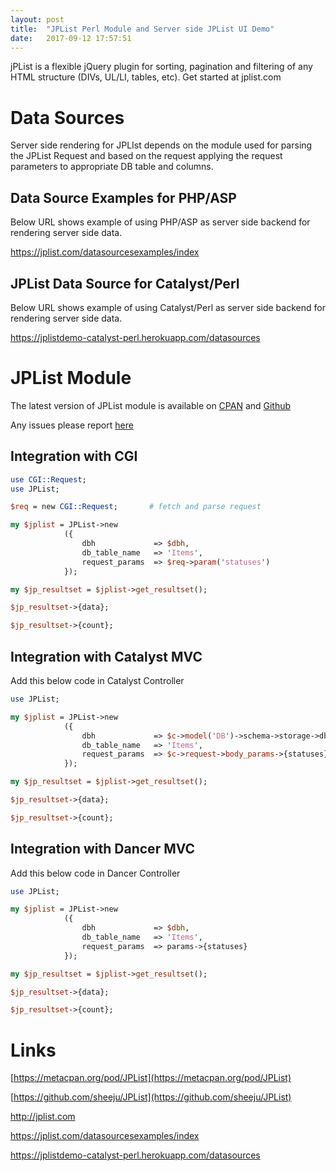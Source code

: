 ```yaml
---
layout: post
title:  "JPList Perl Module and Server side JPList UI Demo"
date:   2017-09-12 17:57:51
---
```


jPList is a flexible jQuery plugin for sorting, pagination and filtering of any HTML structure (DIVs, UL/LI, tables, etc). Get started at jplist.com

# Data Sources

Server side rendering for JPLIst depends on the module used for parsing the JPList Request and based on the request applying the request parameters to appropriate DB table and columns. 

## Data Source Examples for PHP/ASP

Below URL shows example of using PHP/ASP as server side backend for rendering server side data.

https://jplist.com/datasourcesexamples/index

## JPList Data Source for Catalyst/Perl

Below URL shows example of using Catalyst/Perl as server side backend for rendering server side data.

https://jplistdemo-catalyst-perl.herokuapp.com/datasources

# JPList Module

The latest version of JPList module is available on [CPAN](https://metacpan.org/pod/JPList) and [Github](https://github.com/sheeju/JPList)

Any issues please report [here](https://github.com/sheeju/JPList/issues)

## Integration with CGI

```perl
use CGI::Request;
use JPList;

$req = new CGI::Request;       # fetch and parse request

my $jplist = JPList->new
            ({
                dbh             => $dbh,
                db_table_name   => 'Items', 
                request_params  => $req->param('statuses')
            });

my $jp_resultset = $jplist->get_resultset();

$jp_resultset->{data};

$jp_resultset->{count};

```

## Integration with Catalyst MVC

Add this below code in Catalyst Controller

```perl
use JPList;

my $jplist = JPList->new
            ({
                dbh             => $c->model('DB')->schema->storage->dbh,
                db_table_name   => 'Items', 
                request_params  => $c->request->body_params->{statuses}
            });

my $jp_resultset = $jplist->get_resultset();

$jp_resultset->{data};

$jp_resultset->{count};

```

## Integration with Dancer MVC

Add this below code in Dancer Controller

```perl
use JPList;

my $jplist = JPList->new
            ({
                dbh             => $dbh,
                db_table_name   => 'Items', 
                request_params  => params->{statuses}
            });

my $jp_resultset = $jplist->get_resultset();

$jp_resultset->{data};

$jp_resultset->{count};

```

# Links

[https://metacpan.org/pod/JPList](https://metacpan.org/pod/JPList)

[https://github.com/sheeju/JPList](https://github.com/sheeju/JPList)

http://jplist.com

https://jplist.com/datasourcesexamples/index

https://jplistdemo-catalyst-perl.herokuapp.com/datasources
